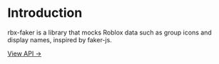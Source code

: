 # Introduction

rbx-faker is a library that mocks Roblox data such as group icons and display names, inspired by faker-js.

[View API →](/api)
